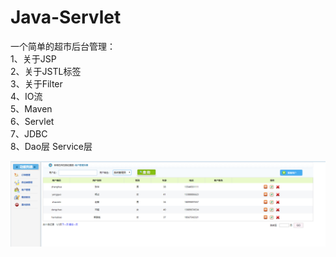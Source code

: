 # Java-Servlet
一个简单的超市后台管理：  
1、关于JSP  
2、关于JSTL标签  
3、关于Filter  
4、IO流  
5、Maven  
6、Servlet  
7、JDBC  
8、Dao层 Service层  
  
![image](https://github.com/adezz/Java-Servlet/blob/master/pic/pic1.png)
